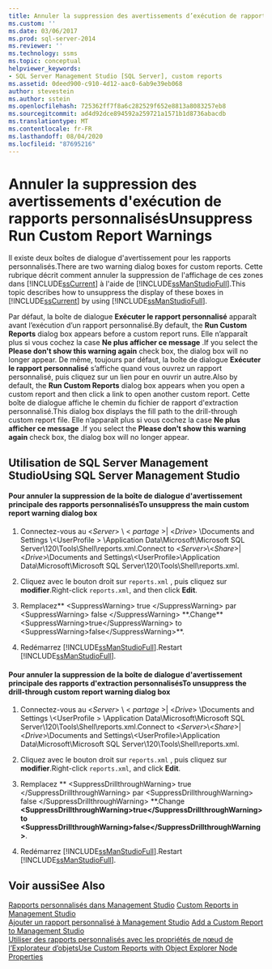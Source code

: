 ```yaml
---
title: Annuler la suppression des avertissements d’exécution de rapports personnalisés | Microsoft Docs
ms.custom: ''
ms.date: 03/06/2017
ms.prod: sql-server-2014
ms.reviewer: ''
ms.technology: ssms
ms.topic: conceptual
helpviewer_keywords:
- SQL Server Management Studio [SQL Server], custom reports
ms.assetid: 0deed900-c910-4d12-aac0-6ab9e39eb068
author: stevestein
ms.author: sstein
ms.openlocfilehash: 725362ff7f8a6c282529f652e8813a8083257eb8
ms.sourcegitcommit: ad4d92dce894592a259721a1571b1d8736abacdb
ms.translationtype: MT
ms.contentlocale: fr-FR
ms.lasthandoff: 08/04/2020
ms.locfileid: "87695216"
---
```

# <a name="unsuppress-run-custom-report-warnings"></a><span data-ttu-id="16b65-102">Annuler la suppression des avertissements d'exécution de rapports personnalisés</span><span class="sxs-lookup"><span data-stu-id="16b65-102">Unsuppress Run Custom Report Warnings</span></span>
  <span data-ttu-id="16b65-103">Il existe deux boîtes de dialogue d'avertissement pour les rapports personnalisés.</span><span class="sxs-lookup"><span data-stu-id="16b65-103">There are two warning dialog boxes for custom reports.</span></span> <span data-ttu-id="16b65-104">Cette rubrique décrit comment annuler la suppression de l'affichage de ces zones dans [!INCLUDE[ssCurrent](../../includes/sscurrent-md.md)] à l'aide de [!INCLUDE[ssManStudioFull](../../includes/ssmanstudiofull-md.md)].</span><span class="sxs-lookup"><span data-stu-id="16b65-104">This topic describes how to unsuppress the display of these boxes in [!INCLUDE[ssCurrent](../../includes/sscurrent-md.md)] by using [!INCLUDE[ssManStudioFull](../../includes/ssmanstudiofull-md.md)].</span></span>  
  
 <span data-ttu-id="16b65-105">Par défaut, la boîte de dialogue **Exécuter le rapport personnalisé** apparaît avant l’exécution d’un rapport personnalisé.</span><span class="sxs-lookup"><span data-stu-id="16b65-105">By default, the **Run Custom Reports** dialog box appears before a custom report runs.</span></span> <span data-ttu-id="16b65-106">Elle n’apparaît plus si vous cochez la case **Ne plus afficher ce message** .</span><span class="sxs-lookup"><span data-stu-id="16b65-106">If you select the **Please don't show this warning again** check box, the dialog box will no longer appear.</span></span> <span data-ttu-id="16b65-107">De même, toujours par défaut, la boîte de dialogue **Exécuter le rapport personnalisé** s’affiche quand vous ouvrez un rapport personnalisé, puis cliquez sur un lien pour en ouvrir un autre.</span><span class="sxs-lookup"><span data-stu-id="16b65-107">Also by default, the **Run Custom Reports** dialog box appears when you open a custom report and then click a link to open another custom report.</span></span> <span data-ttu-id="16b65-108">Cette boîte de dialogue affiche le chemin du fichier de rapport d'extraction personnalisé.</span><span class="sxs-lookup"><span data-stu-id="16b65-108">This dialog box displays the fill path to the drill-through custom report file.</span></span> <span data-ttu-id="16b65-109">Elle n’apparaît plus si vous cochez la case **Ne plus afficher ce message** .</span><span class="sxs-lookup"><span data-stu-id="16b65-109">If you select the **Please don't show this warning again** check box, the dialog box will no longer appear.</span></span>  
  
##  <a name="using-sql-server-management-studio"></a><a name="SSMSProcedure"></a> <span data-ttu-id="16b65-110">Utilisation de SQL Server Management Studio</span><span class="sxs-lookup"><span data-stu-id="16b65-110">Using SQL Server Management Studio</span></span>  
  
#### <a name="to-unsuppress-the-main-custom-report-warning-dialog-box"></a><span data-ttu-id="16b65-111">Pour annuler la suppression de la boîte de dialogue d'avertissement principale des rapports personnalisés</span><span class="sxs-lookup"><span data-stu-id="16b65-111">To unsuppress the main custom report warning dialog box</span></span>  
  
1.  <span data-ttu-id="16b65-112">Connectez-vous au \<*Server*> \\ < *partage* >| \<*Drive*> \Documents and Settings \\<UserProfile \> \Application Data\Microsoft\Microsoft SQL Server\120\Tools\Shell\reports.xml.</span><span class="sxs-lookup"><span data-stu-id="16b65-112">Connect to \<*Server*>\\<*Share*>|\<*Drive*>\Documents and Settings\\<UserProfile\>\Application Data\Microsoft\Microsoft SQL Server\120\Tools\Shell\reports.xml.</span></span>  
  
2.  <span data-ttu-id="16b65-113">Cliquez avec le bouton droit sur `reports.xml` , puis cliquez sur **modifier**.</span><span class="sxs-lookup"><span data-stu-id="16b65-113">Right-click `reports.xml`, and then click **Edit**.</span></span>  
  
3.  <span data-ttu-id="16b65-114">Remplacez\*\* \<SuppressWarning> true \</SuppressWarning> par \<SuppressWarning> false \</SuppressWarning> \*\*.</span><span class="sxs-lookup"><span data-stu-id="16b65-114">Change**\<SuppressWarning>true\</SuppressWarning> to \<SuppressWarning>false\</SuppressWarning>**.</span></span>  
  
4.  <span data-ttu-id="16b65-115">Redémarrez [!INCLUDE[ssManStudioFull](../../includes/ssmanstudiofull-md.md)].</span><span class="sxs-lookup"><span data-stu-id="16b65-115">Restart [!INCLUDE[ssManStudioFull](../../includes/ssmanstudiofull-md.md)].</span></span>  
  
#### <a name="to-unsuppress-the-drill-through-custom-report-warning-dialog-box"></a><span data-ttu-id="16b65-116">Pour annuler la suppression de la boîte de dialogue d'avertissement principale des rapports d'extraction personnalisés</span><span class="sxs-lookup"><span data-stu-id="16b65-116">To unsuppress the drill-through custom report warning dialog box</span></span>  
  
1.  <span data-ttu-id="16b65-117">Connectez-vous au \<*Server*> \\ < *partage* >| \<*Drive*> \Documents and Settings \\<UserProfile \> \Application Data\Microsoft\Microsoft SQL Server\120\Tools\Shell\reports.xml.</span><span class="sxs-lookup"><span data-stu-id="16b65-117">Connect to \<*Server*>\\<*Share*>|\<*Drive*>\Documents and Settings\\<UserProfile\>\Application Data\Microsoft\Microsoft SQL Server\120\Tools\Shell\reports.xml.</span></span>  
  
2.  <span data-ttu-id="16b65-118">Cliquez avec le bouton droit sur `reports.xml` , puis cliquez sur **modifier**.</span><span class="sxs-lookup"><span data-stu-id="16b65-118">Right-click `reports.xml`, and click **Edit**.</span></span>  
  
3.  <span data-ttu-id="16b65-119">Remplacez \*\* \<SuppressDrillthroughWarning> true \</SuppressDrillthroughWarning> par \<SuppressDrillthroughWarning> false \</SuppressDrillthroughWarning> \*\*.</span><span class="sxs-lookup"><span data-stu-id="16b65-119">Change **\<SuppressDrillthroughWarning>true\</SuppressDrillthroughWarning>to \<SuppressDrillthroughWarning>false\</SuppressDrillthroughWarning>**.</span></span>  
  
4.  <span data-ttu-id="16b65-120">Redémarrez [!INCLUDE[ssManStudioFull](../../includes/ssmanstudiofull-md.md)].</span><span class="sxs-lookup"><span data-stu-id="16b65-120">Restart [!INCLUDE[ssManStudioFull](../../includes/ssmanstudiofull-md.md)].</span></span>  
  
## <a name="see-also"></a><span data-ttu-id="16b65-121">Voir aussi</span><span class="sxs-lookup"><span data-stu-id="16b65-121">See Also</span></span>  
 <span data-ttu-id="16b65-122">[Rapports personnalisés dans Management Studio](custom-reports-in-management-studio.md) </span><span class="sxs-lookup"><span data-stu-id="16b65-122">[Custom Reports in Management Studio](custom-reports-in-management-studio.md) </span></span>  
 <span data-ttu-id="16b65-123">[Ajouter un rapport personnalisé à Management Studio](add-a-custom-report-to-management-studio.md) </span><span class="sxs-lookup"><span data-stu-id="16b65-123">[Add a Custom Report to Management Studio](add-a-custom-report-to-management-studio.md) </span></span>  
 [<span data-ttu-id="16b65-124">Utiliser des rapports personnalisés avec les propriétés de nœud de l’Explorateur d’objets</span><span class="sxs-lookup"><span data-stu-id="16b65-124">Use Custom Reports with Object Explorer Node Properties</span></span>](use-custom-reports-with-object-explorer-node-properties.md)  
  
  
